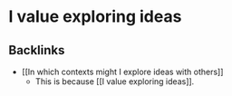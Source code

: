 # I value exploring ideas

## Backlinks
* [[In which contexts might I explore ideas with others]]
	* This is because [[I value exploring ideas]].

<!-- #Life -->

<!-- {BearID:2486604A-BE8E-4AF0-8693-DFE9634D966F-15756-00001303BB12253D} -->
